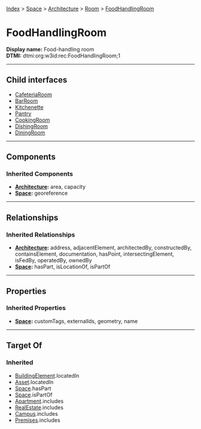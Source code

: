 [Index](../../../../index.md) > [Space](../../../Space.md) > [Architecture](../../Architecture.md) > [Room](../Room.md) > [FoodHandlingRoom](#)
# FoodHandlingRoom

**Display name:** Food-handling room<br />
**DTMI:** dtmi:org:w3id:rec:FoodHandlingRoom;1

---

## Child interfaces
* [CafeteriaRoom](CafeteriaRoom.md)
* [BarRoom](BarRoom.md)
* [Kitchenette](Kitchenette.md)
* [Pantry](Pantry.md)
* [CookingRoom](CookingRoom.md)
* [DishingRoom](DishingRoom.md)
* [DiningRoom](DiningRoom.md)

---

## Components

### Inherited Components
* **[Architecture](../../Architecture.md):** area, capacity
* **[Space](../../../Space.md):** georeference

---

## Relationships

### Inherited Relationships
* **[Architecture](../../Architecture.md):** address, adjacentElement, architectedBy, constructedBy, containsElement, documentation, hasPoint, intersectingElement, isFedBy, operatedBy, ownedBy
* **[Space](../../../Space.md):** hasPart, isLocationOf, isPartOf

---

## Properties

### Inherited Properties
* **[Space](../../../Space.md):** customTags, externalIds, geometry, name

---

## Target Of
### Inherited
* [BuildingElement](../../../../BuildingElement/BuildingElement.md).locatedIn
* [Asset](../../../../Asset/Asset.md).locatedIn
* [Space](../../../Space.md).hasPart
* [Space](../../../Space.md).isPartOf
* [Apartment](../../../../Collection/Apartment.md).includes
* [RealEstate](../../../../Collection/RealEstate.md).includes
* [Campus](../../../../Collection/Campus.md).includes
* [Premises](../../../../Collection/Premises.md).includes
